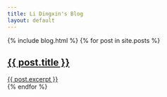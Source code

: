 ```yaml
---
title: Li Dingxin's Blog
layout: default
---
```

<link rel="stylesheet" href="{{ '/assets/css/blog.css' | relative_url }}">

<!-- 添加blog.html，使其在任何界面都可以访问 -->
{% include blog.html %}
{% for post in site.posts %}
  <div class="post-excerpt">
      <a href="{{ post.url }}" class="no-underline">
      <h2>{{ post.title }}</h2>
      {{ post.excerpt }}
    </a>
  </div>
{% endfor %}
